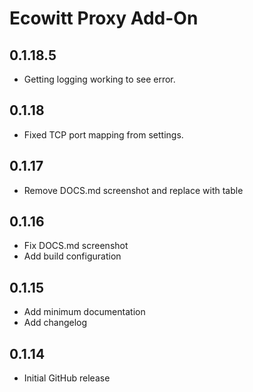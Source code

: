 <!-- https://developers.home-assistant.io/docs/add-ons/presentation#keeping-a-changelog -->
# Ecowitt Proxy Add-On
## 0.1.18.5

- Getting logging working to see error.
  
## 0.1.18

- Fixed TCP port mapping from settings.

## 0.1.17

- Remove DOCS.md screenshot and replace with table

## 0.1.16

- Fix DOCS.md screenshot
- Add build configuration

## 0.1.15

- Add minimum documentation
- Add changelog

## 0.1.14

- Initial GitHub release
